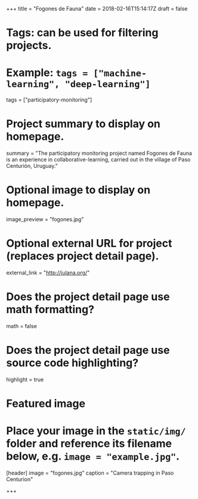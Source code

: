 +++
  title = "Fogones de Fauna"
  date = 2018-02-16T15:14:17Z
  draft = false
  
  # Tags: can be used for filtering projects.
  # Example: `tags = ["machine-learning", "deep-learning"]`
  tags = ["participatory-monitoring"]
  
  # Project summary to display on homepage.
  summary = "The participatory monitoring project named Fogones de Fauna is an experience in collaborative-learning, carried out in the village of Paso Centurión, Uruguay."
  
  # Optional image to display on homepage.
  image_preview = "fogones.jpg"
  
  # Optional external URL for project (replaces project detail page).
  external_link = "http://julana.org/"
  
  # Does the project detail page use math formatting?
  math = false
  
  # Does the project detail page use source code highlighting?
  highlight = true
  
  # Featured image
  # Place your image in the `static/img/` folder and reference its filename below, e.g. `image = "example.jpg"`.
  [header]
  image = "fogones.jpg"
  caption = "Camera trapping in Paso Centurion"
  
  +++

